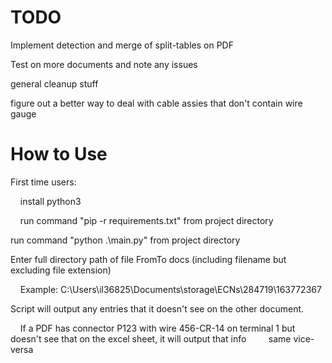 # TODO
Implement detection and merge of split-tables on PDF

Test on more documents and note any issues

general cleanup stuff

figure out a better way to deal with cable assies that don't contain wire gauge


# How to Use
First time users:

&nbsp;&nbsp;&nbsp;&nbsp;install python3

&nbsp;&nbsp;&nbsp;&nbsp;run command "pip -r requirements.txt" from project directory
  
run command "python .\main.py" from project directory

Enter full directory path of file FromTo docs (including filename but excluding file extension)

&nbsp;&nbsp;&nbsp;&nbsp;Example: C:\Users\il36825\Documents\storage\ECNs\284719\163772367

Script will output any entries that it doesn't see on the other document.

&nbsp;&nbsp;&nbsp;&nbsp;If a PDF has connector P123 with wire 456-CR-14 on terminal 1 but doesn't see that on the excel sheet, it will output that info
&nbsp;&nbsp;&nbsp;&nbsp;&nbsp;&nbsp;&nbsp;&nbsp;same vice-versa


